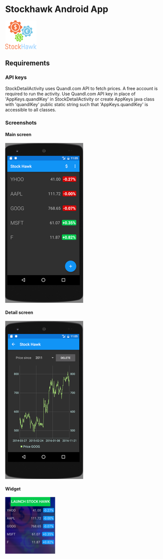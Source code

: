 # Stockhawk Android App
![Logo](docs/stockhawk_logo.png)

## Requirements
### API keys
StockDetailActivity uses Quandl.com API to fetch prices. A free account is required to run the activity. Use Quandl.com API key in place of 'AppKeys.quandlKey' in StockDetailActivity or create AppKeys java class with 'quandlKey' public static string such that 'AppKeys.quandlKey' is accessible to all classes.

### Screenshots
#### Main screen
![Main screen](docs/main_screen.png)

#### Detail screen
![Detail screen](docs/detail_screen.png)

#### Widget
![Widget](docs/widget.png)
